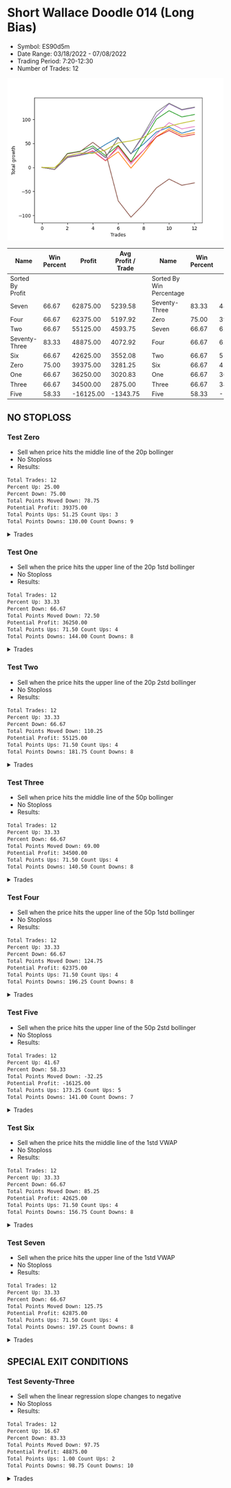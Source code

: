 # Short Wallace Doodle 014 (Long Bias)
- Symbol: ES90d5m
- Date Range: 03/18/2022 - 07/08/2022
- Trading Period: 7:20-12:30
- Number of Trades: 12

![Plot](ShortWallaceDoodle014ES90d5m(LongBias).png)

| Name | Win Percent | Profit | Avg Profit / Trade |     | Name | Win Percent | Profit | Avg Profit / Trade |
| ---- | ----------- | ------ | ------------------ | --- | ---- | ----------- | ------ | ------------------ |
| Sorted By <br> Profit | | | | | Sorted By <br> Win Percentage ||||
| Seven | 66.67 | 62875.00 | 5239.58 |     | Seventy-Three | 83.33 | 48875.00 | 4072.92 |
| Four | 66.67 | 62375.00 | 5197.92 |     | Zero | 75.00 | 39375.00 | 3281.25 |
| Two | 66.67 | 55125.00 | 4593.75 |     | Seven | 66.67 | 62875.00 | 5239.58 |
| Seventy-Three | 83.33 | 48875.00 | 4072.92 |     | Four | 66.67 | 62375.00 | 5197.92 |
| Six | 66.67 | 42625.00 | 3552.08 |     | Two | 66.67 | 55125.00 | 4593.75 |
| Zero | 75.00 | 39375.00 | 3281.25 |     | Six | 66.67 | 42625.00 | 3552.08 |
| One | 66.67 | 36250.00 | 3020.83 |     | One | 66.67 | 36250.00 | 3020.83 |
| Three | 66.67 | 34500.00 | 2875.00 |     | Three | 66.67 | 34500.00 | 2875.00 |
| Five | 58.33 | -16125.00 | -1343.75 |     | Five | 58.33 | -16125.00 | -1343.75 |

## NO STOPLOSS

### Test Zero
* Sell when price hits the middle line of the 20p bollinger
* No Stoploss
* Results:
```
Total Trades: 12
Percent Up: 25.00
Percent Down: 75.00
Total Points Moved Down: 78.75
Potential Profit: 39375.00
Total Points Ups: 51.25 Count Ups: 3
Total Points Downs: 130.00 Count Downs: 9
```

<details><summary>Trades</summary>

<code>In: 2022-03-29 12:10:00		Out: 2022-03-29 12:50:00		Total Position Time: 40:00		Total Move Down: -4.25		Total to Date: -4.25</code> <br />
<code>In: 2022-04-06 11:05:00		Out: 2022-04-06 11:10:10		Total Position Time: 05:10		Total Move Down: 24.75		Total to Date: 20.50</code> <br />
<code>In: 2022-04-07 12:15:00		Out: 2022-04-07 12:50:00		Total Position Time: 35:00		Total Move Down: 4.75		Total to Date: 25.25</code> <br />
<code>In: 2022-04-20 10:45:00		Out: 2022-04-20 11:13:35		Total Position Time: 28:35		Total Move Down: 5.75		Total to Date: 31.00</code> <br />
<code>In: 2022-04-25 11:35:00		Out: 2022-04-25 12:07:25		Total Position Time: 32:25		Total Move Down: 16.75		Total to Date: 47.75</code> <br />
<code>In: 2022-05-04 11:05:00		Out: 2022-05-04 11:10:10		Total Position Time: 05:10		Total Move Down: 15.00		Total to Date: 62.75</code> <br />
<code>In: 2022-05-04 12:15:00		Out: 2022-05-04 12:50:00		Total Position Time: 35:00		Total Move Down: -34.00		Total to Date: 28.75</code> <br />
<code>In: 2022-05-19 08:50:00		Out: 2022-05-19 09:34:10		Total Position Time: 44:10		Total Move Down: 20.00		Total to Date: 48.75</code> <br />
<code>In: 2022-05-19 12:05:00		Out: 2022-05-19 12:18:25		Total Position Time: 13:25		Total Move Down: 25.00		Total to Date: 73.75</code> <br />
<code>In: 2022-05-31 09:05:00		Out: 2022-05-31 10:16:00		Total Position Time: 71:00		Total Move Down: 10.50		Total to Date: 84.25</code> <br />
<code>In: 2022-07-05 11:40:00		Out: 2022-07-05 12:50:00		Total Position Time: 70:00		Total Move Down: -13.00		Total to Date: 71.25</code> <br />
<code>In: 2022-07-06 11:45:00		Out: 2022-07-06 12:49:20		Total Position Time: 64:20		Total Move Down: 7.50		Total to Date: 78.75</code> <br />


</details>

### Test One
* Sell when the price hits the upper line of the 20p 1std bollinger
* No Stoploss
* Results:
```
Total Trades: 12
Percent Up: 33.33
Percent Down: 66.67
Total Points Moved Down: 72.50
Potential Profit: 36250.00
Total Points Ups: 71.50 Count Ups: 4
Total Points Downs: 144.00 Count Downs: 8
```

<details><summary>Trades</summary>

<code>In: 2022-03-29 12:10:00		Out: 2022-03-29 12:50:00		Total Position Time: 40:00		Total Move Down: -4.25		Total to Date: -4.25</code> <br />
<code>In: 2022-04-06 11:05:00		Out: 2022-04-06 11:10:10		Total Position Time: 05:10		Total Move Down: 24.75		Total to Date: 20.50</code> <br />
<code>In: 2022-04-07 12:15:00		Out: 2022-04-07 12:50:00		Total Position Time: 35:00		Total Move Down: 4.75		Total to Date: 25.25</code> <br />
<code>In: 2022-04-20 10:45:00		Out: 2022-04-20 11:17:15		Total Position Time: 32:15		Total Move Down: 8.75		Total to Date: 34.00</code> <br />
<code>In: 2022-04-25 11:35:00		Out: 2022-04-25 12:50:00		Total Position Time: 75:00		Total Move Down: -20.25		Total to Date: 13.75</code> <br />
<code>In: 2022-05-04 11:05:00		Out: 2022-05-04 11:10:55		Total Position Time: 05:55		Total Move Down: 18.75		Total to Date: 32.50</code> <br />
<code>In: 2022-05-04 12:15:00		Out: 2022-05-04 12:50:00		Total Position Time: 35:00		Total Move Down: -34.00		Total to Date: -1.50</code> <br />
<code>In: 2022-05-19 08:50:00		Out: 2022-05-19 09:40:30		Total Position Time: 50:30		Total Move Down: 30.75		Total to Date: 29.25</code> <br />
<code>In: 2022-05-19 12:05:00		Out: 2022-05-19 12:24:50		Total Position Time: 19:50		Total Move Down: 34.75		Total to Date: 64.00</code> <br />
<code>In: 2022-05-31 09:05:00		Out: 2022-05-31 10:23:00		Total Position Time: 78:00		Total Move Down: 16.50		Total to Date: 80.50</code> <br />
<code>In: 2022-07-05 11:40:00		Out: 2022-07-05 12:50:00		Total Position Time: 70:00		Total Move Down: -13.00		Total to Date: 67.50</code> <br />
<code>In: 2022-07-06 11:45:00		Out: 2022-07-06 12:50:00		Total Position Time: 65:00		Total Move Down: 5.00		Total to Date: 72.50</code> <br />


</details>

### Test Two
* Sell when the price hits the upper line of the 20p 2std bollinger
* No Stoploss
* Results:
```
Total Trades: 12
Percent Up: 33.33
Percent Down: 66.67
Total Points Moved Down: 110.25
Potential Profit: 55125.00
Total Points Ups: 71.50 Count Ups: 4
Total Points Downs: 181.75 Count Downs: 8
```

<details><summary>Trades</summary>

<code>In: 2022-03-29 12:10:00		Out: 2022-03-29 12:50:00		Total Position Time: 40:00		Total Move Down: -4.25		Total to Date: -4.25</code> <br />
<code>In: 2022-04-06 11:05:00		Out: 2022-04-06 11:15:15		Total Position Time: 10:15		Total Move Down: 33.25		Total to Date: 29.00</code> <br />
<code>In: 2022-04-07 12:15:00		Out: 2022-04-07 12:50:00		Total Position Time: 35:00		Total Move Down: 4.75		Total to Date: 33.75</code> <br />
<code>In: 2022-04-20 10:45:00		Out: 2022-04-20 11:18:30		Total Position Time: 33:30		Total Move Down: 11.00		Total to Date: 44.75</code> <br />
<code>In: 2022-04-25 11:35:00		Out: 2022-04-25 12:50:00		Total Position Time: 75:00		Total Move Down: -20.25		Total to Date: 24.50</code> <br />
<code>In: 2022-05-04 11:05:00		Out: 2022-05-04 11:18:35		Total Position Time: 13:35		Total Move Down: 21.50		Total to Date: 46.00</code> <br />
<code>In: 2022-05-04 12:15:00		Out: 2022-05-04 12:50:00		Total Position Time: 35:00		Total Move Down: -34.00		Total to Date: 12.00</code> <br />
<code>In: 2022-05-19 08:50:00		Out: 2022-05-19 10:13:35		Total Position Time: 83:35		Total Move Down: 44.00		Total to Date: 56.00</code> <br />
<code>In: 2022-05-19 12:05:00		Out: 2022-05-19 12:36:30		Total Position Time: 31:30		Total Move Down: 44.50		Total to Date: 100.50</code> <br />
<code>In: 2022-05-31 09:05:00		Out: 2022-05-31 11:46:00		Total Position Time: 161:00		Total Move Down: 17.75		Total to Date: 118.25</code> <br />
<code>In: 2022-07-05 11:40:00		Out: 2022-07-05 12:50:00		Total Position Time: 70:00		Total Move Down: -13.00		Total to Date: 105.25</code> <br />
<code>In: 2022-07-06 11:45:00		Out: 2022-07-06 12:50:00		Total Position Time: 65:00		Total Move Down: 5.00		Total to Date: 110.25</code> <br />


</details>

### Test Three
* Sell when price hits the middle line of the 50p bollinger
* No Stoploss
* Results:
```
Total Trades: 12
Percent Up: 33.33
Percent Down: 66.67
Total Points Moved Down: 69.00
Potential Profit: 34500.00
Total Points Ups: 71.50 Count Ups: 4
Total Points Downs: 140.50 Count Downs: 8
```

<details><summary>Trades</summary>

<code>In: 2022-03-29 12:10:00		Out: 2022-03-29 12:50:00		Total Position Time: 40:00		Total Move Down: -4.25		Total to Date: -4.25</code> <br />
<code>In: 2022-04-06 11:05:00		Out: 2022-04-06 11:10:10		Total Position Time: 05:10		Total Move Down: 24.75		Total to Date: 20.50</code> <br />
<code>In: 2022-04-07 12:15:00		Out: 2022-04-07 12:50:00		Total Position Time: 35:00		Total Move Down: 4.75		Total to Date: 25.25</code> <br />
<code>In: 2022-04-20 10:45:00		Out: 2022-04-20 11:17:40		Total Position Time: 32:40		Total Move Down: 9.00		Total to Date: 34.25</code> <br />
<code>In: 2022-04-25 11:35:00		Out: 2022-04-25 12:50:00		Total Position Time: 75:00		Total Move Down: -20.25		Total to Date: 14.00</code> <br />
<code>In: 2022-05-04 11:05:00		Out: 2022-05-04 11:20:50		Total Position Time: 15:50		Total Move Down: 30.25		Total to Date: 44.25</code> <br />
<code>In: 2022-05-04 12:15:00		Out: 2022-05-04 12:50:00		Total Position Time: 35:00		Total Move Down: -34.00		Total to Date: 10.25</code> <br />
<code>In: 2022-05-19 08:50:00		Out: 2022-05-19 09:37:05		Total Position Time: 47:05		Total Move Down: 25.75		Total to Date: 36.00</code> <br />
<code>In: 2022-05-19 12:05:00		Out: 2022-05-19 12:21:15		Total Position Time: 16:15		Total Move Down: 27.50		Total to Date: 63.50</code> <br />
<code>In: 2022-05-31 09:05:00		Out: 2022-05-31 11:45:05		Total Position Time: 160:05		Total Move Down: 13.50		Total to Date: 77.00</code> <br />
<code>In: 2022-07-05 11:40:00		Out: 2022-07-05 12:50:00		Total Position Time: 70:00		Total Move Down: -13.00		Total to Date: 64.00</code> <br />
<code>In: 2022-07-06 11:45:00		Out: 2022-07-06 12:50:00		Total Position Time: 65:00		Total Move Down: 5.00		Total to Date: 69.00</code> <br />


</details>

### Test Four
* Sell when the price hits the upper line of the 50p 1std bollinger
* No Stoploss
* Results:
```
Total Trades: 12
Percent Up: 33.33
Percent Down: 66.67
Total Points Moved Down: 124.75
Potential Profit: 62375.00
Total Points Ups: 71.50 Count Ups: 4
Total Points Downs: 196.25 Count Downs: 8
```

<details><summary>Trades</summary>

<code>In: 2022-03-29 12:10:00		Out: 2022-03-29 12:50:00		Total Position Time: 40:00		Total Move Down: -4.25		Total to Date: -4.25</code> <br />
<code>In: 2022-04-06 11:05:00		Out: 2022-04-06 11:11:20		Total Position Time: 06:20		Total Move Down: 26.25		Total to Date: 22.00</code> <br />
<code>In: 2022-04-07 12:15:00		Out: 2022-04-07 12:50:00		Total Position Time: 35:00		Total Move Down: 4.75		Total to Date: 26.75</code> <br />
<code>In: 2022-04-20 10:45:00		Out: 2022-04-20 11:25:50		Total Position Time: 40:50		Total Move Down: 13.50		Total to Date: 40.25</code> <br />
<code>In: 2022-04-25 11:35:00		Out: 2022-04-25 12:50:00		Total Position Time: 75:00		Total Move Down: -20.25		Total to Date: 20.00</code> <br />
<code>In: 2022-05-04 11:05:00		Out: 2022-05-04 11:34:10		Total Position Time: 29:10		Total Move Down: 41.75		Total to Date: 61.75</code> <br />
<code>In: 2022-05-04 12:15:00		Out: 2022-05-04 12:50:00		Total Position Time: 35:00		Total Move Down: -34.00		Total to Date: 27.75</code> <br />
<code>In: 2022-05-19 08:50:00		Out: 2022-05-19 09:45:45		Total Position Time: 55:45		Total Move Down: 38.50		Total to Date: 66.25</code> <br />
<code>In: 2022-05-19 12:05:00		Out: 2022-05-19 12:30:05		Total Position Time: 25:05		Total Move Down: 40.50		Total to Date: 106.75</code> <br />
<code>In: 2022-05-31 09:05:00		Out: 2022-05-31 11:54:40		Total Position Time: 169:40		Total Move Down: 26.00		Total to Date: 132.75</code> <br />
<code>In: 2022-07-05 11:40:00		Out: 2022-07-05 12:50:00		Total Position Time: 70:00		Total Move Down: -13.00		Total to Date: 119.75</code> <br />
<code>In: 2022-07-06 11:45:00		Out: 2022-07-06 12:50:00		Total Position Time: 65:00		Total Move Down: 5.00		Total to Date: 124.75</code> <br />


</details>

### Test Five
* Sell when the price hits the upper line of the 50p 2std bollinger
* No Stoploss
* Results:
```
Total Trades: 12
Percent Up: 41.67
Percent Down: 58.33
Total Points Moved Down: -32.25
Potential Profit: -16125.00
Total Points Ups: 173.25 Count Ups: 5
Total Points Downs: 141.00 Count Downs: 7
```

<details><summary>Trades</summary>

<code>In: 2022-03-29 12:10:00		Out: 2022-03-29 12:50:00		Total Position Time: 40:00		Total Move Down: -4.25		Total to Date: -4.25</code> <br />
<code>In: 2022-04-06 11:05:00		Out: 2022-04-06 11:15:05		Total Position Time: 10:05		Total Move Down: 32.50		Total to Date: 28.25</code> <br />
<code>In: 2022-04-07 12:15:00		Out: 2022-04-07 12:50:00		Total Position Time: 35:00		Total Move Down: 4.75		Total to Date: 33.00</code> <br />
<code>In: 2022-04-20 10:45:00		Out: 2022-04-20 11:35:45		Total Position Time: 50:45		Total Move Down: 19.25		Total to Date: 52.25</code> <br />
<code>In: 2022-04-25 11:35:00		Out: 2022-04-25 12:50:00		Total Position Time: 75:00		Total Move Down: -20.25		Total to Date: 32.00</code> <br />
<code>In: 2022-05-04 11:05:00		Out: 2022-05-04 12:50:00		Total Position Time: 105:00		Total Move Down: -101.75		Total to Date: -69.75</code> <br />
<code>In: 2022-05-04 12:15:00		Out: 2022-05-04 12:50:00		Total Position Time: 35:00		Total Move Down: -34.00		Total to Date: -103.75</code> <br />
<code>In: 2022-05-19 08:50:00		Out: 2022-05-19 12:50:00		Total Position Time: 240:00		Total Move Down: 27.00		Total to Date: -76.75</code> <br />
<code>In: 2022-05-19 12:05:00		Out: 2022-05-19 12:50:00		Total Position Time: 45:00		Total Move Down: 34.00		Total to Date: -42.75</code> <br />
<code>In: 2022-05-31 09:05:00		Out: 2022-05-31 12:50:00		Total Position Time: 225:00		Total Move Down: 18.50		Total to Date: -24.25</code> <br />
<code>In: 2022-07-05 11:40:00		Out: 2022-07-05 12:50:00		Total Position Time: 70:00		Total Move Down: -13.00		Total to Date: -37.25</code> <br />
<code>In: 2022-07-06 11:45:00		Out: 2022-07-06 12:50:00		Total Position Time: 65:00		Total Move Down: 5.00		Total to Date: -32.25</code> <br />


</details>

### Test Six
* Sell when the price hits the middle line of the 1std VWAP
* No Stoploss
* Results:
```
Total Trades: 12
Percent Up: 33.33
Percent Down: 66.67
Total Points Moved Down: 85.25
Potential Profit: 42625.00
Total Points Ups: 71.50 Count Ups: 4
Total Points Downs: 156.75 Count Downs: 8
```

<details><summary>Trades</summary>

<code>In: 2022-03-29 12:10:00		Out: 2022-03-29 12:50:00		Total Position Time: 40:00		Total Move Down: -4.25		Total to Date: -4.25</code> <br />
<code>In: 2022-04-06 11:05:00		Out: 2022-04-06 11:10:10		Total Position Time: 05:10		Total Move Down: 24.75		Total to Date: 20.50</code> <br />
<code>In: 2022-04-07 12:15:00		Out: 2022-04-07 12:50:00		Total Position Time: 35:00		Total Move Down: 4.75		Total to Date: 25.25</code> <br />
<code>In: 2022-04-20 10:45:00		Out: 2022-04-20 11:18:20		Total Position Time: 33:20		Total Move Down: 9.75		Total to Date: 35.00</code> <br />
<code>In: 2022-04-25 11:35:00		Out: 2022-04-25 12:50:00		Total Position Time: 75:00		Total Move Down: -20.25		Total to Date: 14.75</code> <br />
<code>In: 2022-05-04 11:05:00		Out: 2022-05-04 11:20:20		Total Position Time: 15:20		Total Move Down: 26.00		Total to Date: 40.75</code> <br />
<code>In: 2022-05-04 12:15:00		Out: 2022-05-04 12:50:00		Total Position Time: 35:00		Total Move Down: -34.00		Total to Date: 6.75</code> <br />
<code>In: 2022-05-19 08:50:00		Out: 2022-05-19 09:39:15		Total Position Time: 49:15		Total Move Down: 29.00		Total to Date: 35.75</code> <br />
<code>In: 2022-05-19 12:05:00		Out: 2022-05-19 12:24:45		Total Position Time: 19:45		Total Move Down: 34.00		Total to Date: 69.75</code> <br />
<code>In: 2022-05-31 09:05:00		Out: 2022-05-31 11:48:35		Total Position Time: 163:35		Total Move Down: 23.50		Total to Date: 93.25</code> <br />
<code>In: 2022-07-05 11:40:00		Out: 2022-07-05 12:50:00		Total Position Time: 70:00		Total Move Down: -13.00		Total to Date: 80.25</code> <br />
<code>In: 2022-07-06 11:45:00		Out: 2022-07-06 12:50:00		Total Position Time: 65:00		Total Move Down: 5.00		Total to Date: 85.25</code> <br />


</details>

### Test Seven
* Sell when the price hits the upper line of the 1std VWAP
* No Stoploss
* Results:
```
Total Trades: 12
Percent Up: 33.33
Percent Down: 66.67
Total Points Moved Down: 125.75
Potential Profit: 62875.00
Total Points Ups: 71.50 Count Ups: 4
Total Points Downs: 197.25 Count Downs: 8
```

<details><summary>Trades</summary>

<code>In: 2022-03-29 12:10:00		Out: 2022-03-29 12:50:00		Total Position Time: 40:00		Total Move Down: -4.25		Total to Date: -4.25</code> <br />
<code>In: 2022-04-06 11:05:00		Out: 2022-04-06 11:10:10		Total Position Time: 05:10		Total Move Down: 24.75		Total to Date: 20.50</code> <br />
<code>In: 2022-04-07 12:15:00		Out: 2022-04-07 12:50:00		Total Position Time: 35:00		Total Move Down: 4.75		Total to Date: 25.25</code> <br />
<code>In: 2022-04-20 10:45:00		Out: 2022-04-20 11:30:15		Total Position Time: 45:15		Total Move Down: 16.00		Total to Date: 41.25</code> <br />
<code>In: 2022-04-25 11:35:00		Out: 2022-04-25 12:50:00		Total Position Time: 75:00		Total Move Down: -20.25		Total to Date: 21.00</code> <br />
<code>In: 2022-05-04 11:05:00		Out: 2022-05-04 11:34:05		Total Position Time: 29:05		Total Move Down: 41.00		Total to Date: 62.00</code> <br />
<code>In: 2022-05-04 12:15:00		Out: 2022-05-04 12:50:00		Total Position Time: 35:00		Total Move Down: -34.00		Total to Date: 28.00</code> <br />
<code>In: 2022-05-19 08:50:00		Out: 2022-05-19 09:47:35		Total Position Time: 57:35		Total Move Down: 41.25		Total to Date: 69.25</code> <br />
<code>In: 2022-05-19 12:05:00		Out: 2022-05-19 12:42:25		Total Position Time: 37:25		Total Move Down: 46.00		Total to Date: 115.25</code> <br />
<code>In: 2022-05-31 09:05:00		Out: 2022-05-31 12:50:00		Total Position Time: 225:00		Total Move Down: 18.50		Total to Date: 133.75</code> <br />
<code>In: 2022-07-05 11:40:00		Out: 2022-07-05 12:50:00		Total Position Time: 70:00		Total Move Down: -13.00		Total to Date: 120.75</code> <br />
<code>In: 2022-07-06 11:45:00		Out: 2022-07-06 12:50:00		Total Position Time: 65:00		Total Move Down: 5.00		Total to Date: 125.75</code> <br />


</details>

## SPECIAL EXIT CONDITIONS 

### Test Seventy-Three
* Sell when the linear regression slope changes to negative
* No Stoploss
* Results:
```
Total Trades: 12
Percent Up: 16.67
Percent Down: 83.33
Total Points Moved Down: 97.75
Potential Profit: 48875.00
Total Points Ups: 1.00 Count Ups: 2
Total Points Downs: 98.75 Count Downs: 10
```

<details><summary>Trades</summary>

<code>In: 2022-03-29 12:10:00		Out: 2022-03-29 12:18:00		Total Position Time: 08:00		Total Move Down: -0.50		Total to Date: -0.50</code> <br />
<code>In: 2022-04-06 11:05:00		Out: 2022-04-06 11:12:05		Total Position Time: 07:05		Total Move Down: 24.00		Total to Date: 23.50</code> <br />
<code>In: 2022-04-07 12:15:00		Out: 2022-04-07 12:20:05		Total Position Time: 05:05		Total Move Down: 6.25		Total to Date: 29.75</code> <br />
<code>In: 2022-04-20 10:45:00		Out: 2022-04-20 10:49:05		Total Position Time: 04:05		Total Move Down: -0.50		Total to Date: 29.25</code> <br />
<code>In: 2022-04-25 11:35:00		Out: 2022-04-25 11:45:05		Total Position Time: 10:05		Total Move Down: 7.00		Total to Date: 36.25</code> <br />
<code>In: 2022-05-04 11:05:00		Out: 2022-05-04 11:11:05		Total Position Time: 06:05		Total Move Down: 15.00		Total to Date: 51.25</code> <br />
<code>In: 2022-05-04 12:15:00		Out: 2022-05-04 12:22:00		Total Position Time: 07:00		Total Move Down: 4.00		Total to Date: 55.25</code> <br />
<code>In: 2022-05-19 08:50:00		Out: 2022-05-19 09:09:05		Total Position Time: 19:05		Total Move Down: 7.00		Total to Date: 62.25</code> <br />
<code>In: 2022-05-19 12:05:00		Out: 2022-05-19 12:14:00		Total Position Time: 09:00		Total Move Down: 18.25		Total to Date: 80.50</code> <br />
<code>In: 2022-05-31 09:05:00		Out: 2022-05-31 09:11:05		Total Position Time: 06:05		Total Move Down: 5.50		Total to Date: 86.00</code> <br />
<code>In: 2022-07-05 11:40:00		Out: 2022-07-05 11:50:05		Total Position Time: 10:05		Total Move Down: 6.25		Total to Date: 92.25</code> <br />
<code>In: 2022-07-06 11:45:00		Out: 2022-07-06 11:58:00		Total Position Time: 13:00		Total Move Down: 5.50		Total to Date: 97.75</code> <br />


</details>